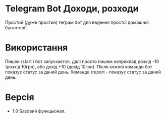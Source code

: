 # Telegram Bot Доходи, розходи

Простий (дуже простий) теграм бот для ведення простої домашної бугалтерії.

# Використання
Пишеи /start і бот запускаєтся, далі просто пишем наприклад розхід -10  (розхід 10грн), або дохід +10 (дохід 10грн). Після кожної команди бот показує статус за даний день.
Команда /report - показує статус за даний день.

# Версія
- 1.0 Базовий функцыонал.